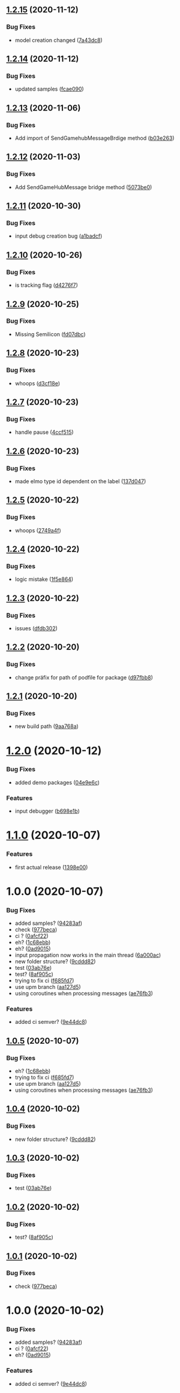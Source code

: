 ## [1.2.15](https://github.com/Evomo/unityMotionAIPlugin/compare/v1.2.14...v1.2.15) (2020-11-12)


### Bug Fixes

* model creation changed ([7a43dc8](https://github.com/Evomo/unityMotionAIPlugin/commit/7a43dc8d79f4ee21ea3483550e9f89e1670bf027))

## [1.2.14](https://github.com/Evomo/unityMotionAIPlugin/compare/v1.2.13...v1.2.14) (2020-11-12)


### Bug Fixes

* updated samples ([fcae090](https://github.com/Evomo/unityMotionAIPlugin/commit/fcae090f7b8f16943103cb78b04d50bce801b0fb))

## [1.2.13](https://github.com/Evomo/unityMotionAIPlugin/compare/v1.2.12...v1.2.13) (2020-11-06)


### Bug Fixes

* Add import of SendGamehubMessageBrdige method ([b03e263](https://github.com/Evomo/unityMotionAIPlugin/commit/b03e263fab2ed8c10aa1fbba2f5025e5e4d82d1f))

## [1.2.12](https://github.com/Evomo/unityMotionAIPlugin/compare/v1.2.11...v1.2.12) (2020-11-03)


### Bug Fixes

* Add SendGameHubMessage bridge method ([5073be0](https://github.com/Evomo/unityMotionAIPlugin/commit/5073be05c4285af13d4c51b44ed4a66d8523e05f))

## [1.2.11](https://github.com/Evomo/unityMotionAIPlugin/compare/v1.2.10...v1.2.11) (2020-10-30)


### Bug Fixes

* input debug creation bug ([a1badcf](https://github.com/Evomo/unityMotionAIPlugin/commit/a1badcf795bb29ae8cafbb44884096780bbd3543))

## [1.2.10](https://github.com/Evomo/unityMotionAIPlugin/compare/v1.2.9...v1.2.10) (2020-10-26)


### Bug Fixes

* is tracking flag ([d4276f7](https://github.com/Evomo/unityMotionAIPlugin/commit/d4276f75bca2ca2f9f860b7d9b6fe5ff8ad9eddd))

## [1.2.9](https://github.com/Evomo/unityMotionAIPlugin/compare/v1.2.8...v1.2.9) (2020-10-25)


### Bug Fixes

* Missing Semilicon ([fd07dbc](https://github.com/Evomo/unityMotionAIPlugin/commit/fd07dbc462ee45bc265c48f29bdaab20281a1257))

## [1.2.8](https://github.com/Evomo/unityMotionAIPlugin/compare/v1.2.7...v1.2.8) (2020-10-23)


### Bug Fixes

* whoops ([d3cf18e](https://github.com/Evomo/unityMotionAIPlugin/commit/d3cf18eb3e678db1fd791ad270ed6971631e2e06))

## [1.2.7](https://github.com/Evomo/unityMotionAIPlugin/compare/v1.2.6...v1.2.7) (2020-10-23)


### Bug Fixes

* handle pause ([4ccf515](https://github.com/Evomo/unityMotionAIPlugin/commit/4ccf5157686b85ed38e42349d4f2e13fc4880067))

## [1.2.6](https://github.com/Evomo/unityMotionAIPlugin/compare/v1.2.5...v1.2.6) (2020-10-23)


### Bug Fixes

* made elmo type id dependent on the label ([137d047](https://github.com/Evomo/unityMotionAIPlugin/commit/137d0470539449239effa8f7354dec7685443bbd))

## [1.2.5](https://github.com/Evomo/unityMotionAIPlugin/compare/v1.2.4...v1.2.5) (2020-10-22)


### Bug Fixes

* whoops ([2749a4f](https://github.com/Evomo/unityMotionAIPlugin/commit/2749a4f7ceb3da1bf3d0fe17bd23c84332a4a03e))

## [1.2.4](https://github.com/Evomo/unityMotionAIPlugin/compare/v1.2.3...v1.2.4) (2020-10-22)


### Bug Fixes

* logic mistake ([1f5e864](https://github.com/Evomo/unityMotionAIPlugin/commit/1f5e8649f238bb7b4d8ac0079d525c34b51d482a))

## [1.2.3](https://github.com/Evomo/unityMotionAIPlugin/compare/v1.2.2...v1.2.3) (2020-10-22)


### Bug Fixes

* issues ([dfdb302](https://github.com/Evomo/unityMotionAIPlugin/commit/dfdb3020dc89ab28363b28b6ab82b20a4242d067))

## [1.2.2](https://github.com/Evomo/unityMotionAIPlugin/compare/v1.2.1...v1.2.2) (2020-10-20)


### Bug Fixes

* change präfix for path of podfile for package ([d97fbb8](https://github.com/Evomo/unityMotionAIPlugin/commit/d97fbb85ba44926ab2f625ac419a2ba0c94ca731))

## [1.2.1](https://github.com/Evomo/unityMotionAIPlugin/compare/v1.2.0...v1.2.1) (2020-10-20)


### Bug Fixes

* new build path ([9aa768a](https://github.com/Evomo/unityMotionAIPlugin/commit/9aa768a0a4a65e986385a61b602e5c88c4b32b01))

# [1.2.0](https://github.com/Evomo/unityMotionAIPlugin/compare/v1.1.0...v1.2.0) (2020-10-12)


### Bug Fixes

* added demo packages ([04e9e6c](https://github.com/Evomo/unityMotionAIPlugin/commit/04e9e6ca868e9709e8088fec66d921975563081f))


### Features

* input debugger ([b698e1b](https://github.com/Evomo/unityMotionAIPlugin/commit/b698e1b8d5e92588b48a46638372af92460ddb26))

# [1.1.0](https://github.com/Evomo/unityMotionAIPlugin/compare/v1.0.0...v1.1.0) (2020-10-07)


### Features

* first actual release ([1398e00](https://github.com/Evomo/unityMotionAIPlugin/commit/1398e004348ab05da0af2072f3f8d2abab41d70e))

# 1.0.0 (2020-10-07)


### Bug Fixes

* added samples? ([94283af](https://github.com/Evomo/unityMotionAIPlugin/commit/94283af5b78245156c5c7a7b380fce4f649abf5d))
* check ([977beca](https://github.com/Evomo/unityMotionAIPlugin/commit/977beca04b1aa38d5db45ec4aeffdb81abaa96d6))
* ci ? ([0afcf22](https://github.com/Evomo/unityMotionAIPlugin/commit/0afcf22103ed6c15d9875aa3b2187ab6bdce6001))
* eh? ([1c68ebb](https://github.com/Evomo/unityMotionAIPlugin/commit/1c68ebb5d20b3d1d9fbb6a8b4e14ededfd54b79f))
* eh? ([0ad9015](https://github.com/Evomo/unityMotionAIPlugin/commit/0ad9015dabeede11fae73796a15f0380bd646919))
* input propagation now works in the main thread ([6a000ac](https://github.com/Evomo/unityMotionAIPlugin/commit/6a000ac1054ea71972ddc54715fa79bf1136f39f))
* new folder structure? ([9cddd82](https://github.com/Evomo/unityMotionAIPlugin/commit/9cddd827b1a850cbeaacaeb8746e5f76d5b5aca1))
* test ([03ab76e](https://github.com/Evomo/unityMotionAIPlugin/commit/03ab76ebb0b41f8fa8643f79bff73295a909f82b))
* test? ([8af905c](https://github.com/Evomo/unityMotionAIPlugin/commit/8af905cf476da007c763ba93ed2b42059e99910d))
* trying to fix ci ([f685fd7](https://github.com/Evomo/unityMotionAIPlugin/commit/f685fd7dfb11c598c4493e9b314690f67c8c5f10))
* use upm branch ([aa127d5](https://github.com/Evomo/unityMotionAIPlugin/commit/aa127d5f299e7a271b35c6b1906b61a9f899b0d2))
* using coroutines when processing messages ([ae76fb3](https://github.com/Evomo/unityMotionAIPlugin/commit/ae76fb354838fe673b824fd9edaa4b7c9afb3c65))


### Features

* added ci semver? ([9e44dc8](https://github.com/Evomo/unityMotionAIPlugin/commit/9e44dc89d89da83c2c6da4979ace5c029ecf4b39))

## [1.0.5](https://github.com/Evomo/unityMotionAIPlugin/compare/v1.0.4...v1.0.5) (2020-10-07)


### Bug Fixes

* eh? ([1c68ebb](https://github.com/Evomo/unityMotionAIPlugin/commit/1c68ebb5d20b3d1d9fbb6a8b4e14ededfd54b79f))
* trying to fix ci ([f685fd7](https://github.com/Evomo/unityMotionAIPlugin/commit/f685fd7dfb11c598c4493e9b314690f67c8c5f10))
* use upm branch ([aa127d5](https://github.com/Evomo/unityMotionAIPlugin/commit/aa127d5f299e7a271b35c6b1906b61a9f899b0d2))
* using coroutines when processing messages ([ae76fb3](https://github.com/Evomo/unityMotionAIPlugin/commit/ae76fb354838fe673b824fd9edaa4b7c9afb3c65))

## [1.0.4](https://github.com/Evomo/unityMotionAIPlugin/compare/v1.0.3...v1.0.4) (2020-10-02)


### Bug Fixes

* new folder structure? ([9cddd82](https://github.com/Evomo/unityMotionAIPlugin/commit/9cddd827b1a850cbeaacaeb8746e5f76d5b5aca1))

## [1.0.3](https://github.com/Evomo/unityMotionAIPlugin/compare/v1.0.2...v1.0.3) (2020-10-02)


### Bug Fixes

* test ([03ab76e](https://github.com/Evomo/unityMotionAIPlugin/commit/03ab76ebb0b41f8fa8643f79bff73295a909f82b))

## [1.0.2](https://github.com/Evomo/unityMotionAIPlugin/compare/v1.0.1...v1.0.2) (2020-10-02)


### Bug Fixes

* test? ([8af905c](https://github.com/Evomo/unityMotionAIPlugin/commit/8af905cf476da007c763ba93ed2b42059e99910d))

## [1.0.1](https://github.com/Evomo/unityMotionAIPlugin/compare/v1.0.0...v1.0.1) (2020-10-02)


### Bug Fixes

* check ([977beca](https://github.com/Evomo/unityMotionAIPlugin/commit/977beca04b1aa38d5db45ec4aeffdb81abaa96d6))

# 1.0.0 (2020-10-02)


### Bug Fixes

* added samples? ([94283af](https://github.com/Evomo/unityMotionAIPlugin/commit/94283af5b78245156c5c7a7b380fce4f649abf5d))
* ci ? ([0afcf22](https://github.com/Evomo/unityMotionAIPlugin/commit/0afcf22103ed6c15d9875aa3b2187ab6bdce6001))
* eh? ([0ad9015](https://github.com/Evomo/unityMotionAIPlugin/commit/0ad9015dabeede11fae73796a15f0380bd646919))


### Features

* added ci semver? ([9e44dc8](https://github.com/Evomo/unityMotionAIPlugin/commit/9e44dc89d89da83c2c6da4979ace5c029ecf4b39))
